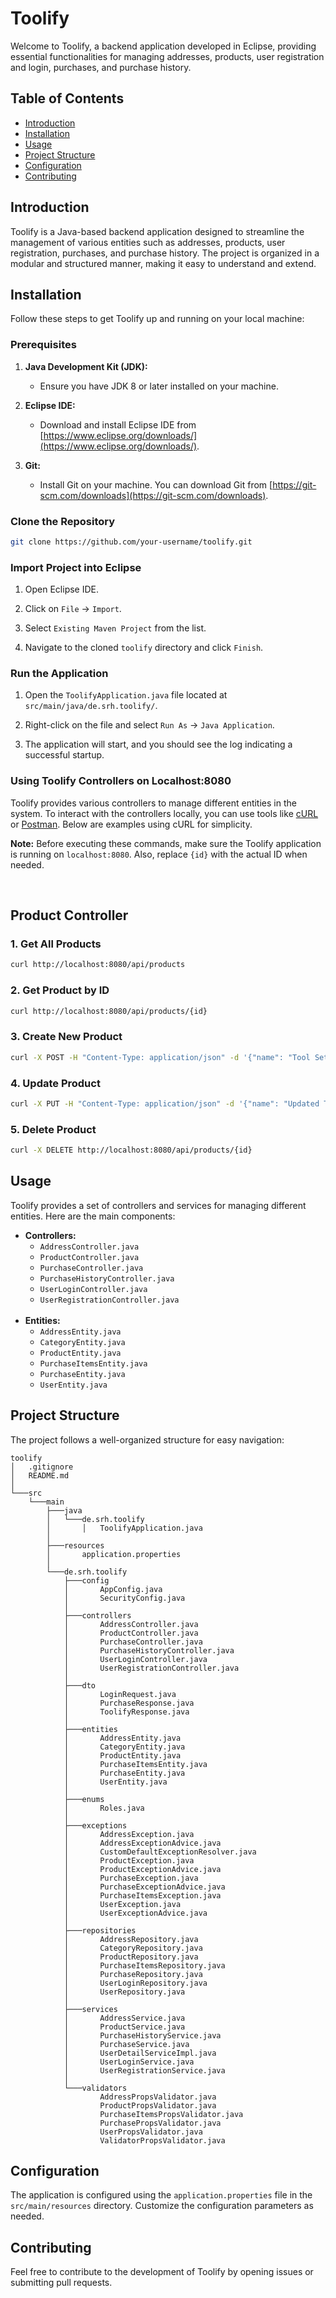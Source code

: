 # Toolify

Welcome to Toolify, a backend application developed in Eclipse, providing essential functionalities for managing addresses, products, user registration and login, purchases, and purchase history.

## Table of Contents

- [Introduction](#introduction)
- [Installation](#installation)
- [Usage](#usage)
- [Project Structure](#project-structure)
- [Configuration](#configuration)
- [Contributing](#contributing)

## Introduction

Toolify is a Java-based backend application designed to streamline the management of various entities such as addresses, products, user registration, purchases, and purchase history. The project is organized in a modular and structured manner, making it easy to understand and extend.

## Installation

Follow these steps to get Toolify up and running on your local machine:

### Prerequisites

1. **Java Development Kit (JDK):**
   - Ensure you have JDK 8 or later installed on your machine.

2. **Eclipse IDE:**
   - Download and install Eclipse IDE from [https://www.eclipse.org/downloads/](https://www.eclipse.org/downloads/).

3. **Git:**
   - Install Git on your machine. You can download Git from [https://git-scm.com/downloads](https://git-scm.com/downloads).

### Clone the Repository

```bash
git clone https://github.com/your-username/toolify.git
```

### Import Project into Eclipse

1. Open Eclipse IDE.

2. Click on `File` -> `Import`.

3. Select `Existing Maven Project` from the list.

4. Navigate to the cloned `toolify` directory and click `Finish`.

### Run the Application

1. Open the `ToolifyApplication.java` file located at `src/main/java/de.srh.toolify/`.

2. Right-click on the file and select `Run As` -> `Java Application`.

3. The application will start, and you should see the log indicating a successful startup.


### Using Toolify Controllers on Localhost:8080

Toolify provides various controllers to manage different entities in the system. To interact with the controllers locally, you can use tools like [cURL](https://curl.se/) or [Postman](https://www.postman.com/). Below are examples using cURL for simplicity.

**Note:** Before executing these commands, make sure the Toolify application is running on `localhost:8080`. Also, replace `{id}` with the actual ID when needed.

<br>

## Product Controller

### 1. Get All Products

```bash
curl http://localhost:8080/api/products
```

### 2. Get Product by ID

```bash
curl http://localhost:8080/api/products/{id}
```

### 3. Create New Product

```bash
curl -X POST -H "Content-Type: application/json" -d '{"name": "Tool Set", "price": 49.99, "category": "Hand Tools"}' http://localhost:8080/api/products
```

### 4. Update Product

```bash
curl -X PUT -H "Content-Type: application/json" -d '{"name": "Updated Tool Set", "price": 59.99, "category": "Power Tools"}' http://localhost:8080/api/products/{id}
```

### 5. Delete Product

```bash
curl -X DELETE http://localhost:8080/api/products/{id}
```

## Usage

Toolify provides a set of controllers and services for managing different entities. Here are the main components:

- **Controllers:**
  - `AddressController.java`
  - `ProductController.java`
  - `PurchaseController.java`
  - `PurchaseHistoryController.java`
  - `UserLoginController.java`
  - `UserRegistrationController.java`
<br><br>
- **Entities:**
  - `AddressEntity.java`
  - `CategoryEntity.java`
  - `ProductEntity.java`
  - `PurchaseItemsEntity.java`
  - `PurchaseEntity.java`
  - `UserEntity.java`

## Project Structure

The project follows a well-organized structure for easy navigation:

```
toolify
│   .gitignore
│   README.md
│
└───src
    └───main
        ├───java
        │   └───de.srh.toolify
        │       │   ToolifyApplication.java
        │
        ├───resources
        │       application.properties
        │
        └───de.srh.toolify
            ├───config
            │       AppConfig.java
            │       SecurityConfig.java
            │
            ├───controllers
            │       AddressController.java
            │       ProductController.java
            │       PurchaseController.java
            │       PurchaseHistoryController.java
            │       UserLoginController.java
            │       UserRegistrationController.java
            │
            ├───dto
            │       LoginRequest.java
            │       PurchaseResponse.java
            │       ToolifyResponse.java
            │
            ├───entities
            │       AddressEntity.java
            │       CategoryEntity.java
            │       ProductEntity.java
            │       PurchaseItemsEntity.java
            │       PurchaseEntity.java
            │       UserEntity.java
            │
            ├───enums
            │       Roles.java
            │
            ├───exceptions
            │       AddressException.java
            │       AddressExceptionAdvice.java
            │       CustomDefaultExceptionResolver.java
            │       ProductException.java
            │       ProductExceptionAdvice.java
            │       PurchaseException.java
            │       PurchaseExceptionAdvice.java
            │       PurchaseItemsException.java
            │       UserException.java
            │       UserExceptionAdvice.java
            │
            ├───repositories
            │       AddressRepository.java
            │       CategoryRepository.java
            │       ProductRepository.java
            │       PurchaseItemsRepository.java
            │       PurchaseRepository.java
            │       UserLoginRepository.java
            │       UserRepository.java
            │
            ├───services
            │       AddressService.java
            │       ProductService.java
            │       PurchaseHistoryService.java
            │       PurchaseService.java
            │       UserDetailServiceImpl.java
            │       UserLoginService.java
            │       UserRegistrationService.java
            │
            └───validators
                    AddressPropsValidator.java
                    ProductPropsValidator.java
                    PurchaseItemsPropsValidator.java
                    PurchasePropsValidator.java
                    UserPropsValidator.java
                    ValidatorPropsValidator.java
```

## Configuration

The application is configured using the `application.properties` file in the `src/main/resources` directory. Customize the configuration parameters as needed.

## Contributing

Feel free to contribute to the development of Toolify by opening issues or submitting pull requests.


